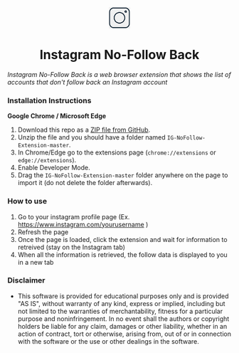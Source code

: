 <p align="center">
  <img src="https://github.com/abhigyank/IG-NoFollow-Extension/blob/main/icons/48x48.png" width="48" height="48"/>
</p>

<h1 align="center">Instagram No-Follow Back</h1>

*Instagram No-Follow Back is a web browser extension that shows the list of accounts that don't follow back an Instagram account*

### Installation Instructions
**Google Chrome / Microsoft Edge** 

1. Download this repo as a [ZIP file from GitHub](https://github.com/abhigyank/IG-NoFollow-Extension/archive/main.zip).
1. Unzip the file and you should have a folder named `IG-NoFollow-Extension-master`.
1. In Chrome/Edge go to the extensions page (`chrome://extensions` or `edge://extensions`).
1. Enable Developer Mode.
1. Drag the `IG-NoFollow-Extension-master` folder anywhere on the page to import it (do not delete the folder afterwards).

### How to use
1. Go to your instagram profile page (Ex. https://www.instagram.com/yourusername )
1. Refresh the page
1. Once the page is loaded, click the extension and wait for information to retreived (stay on the Instagram tab)
1. When all the information is retrieved, the follow data is displayed to you in a new tab  

### Disclaimer
* This software is provided for educational purposes only and
is provided "AS IS", without warranty of any kind, express or
implied, including but not limited to the warranties of merchantability,
fitness for a particular purpose and noninfringement. In no event shall the
authors or copyright holders be liable for any claim, damages or other
liability, whether in an action of contract, tort or otherwise, arising from,
out of or in connection with the software or the use or other dealings in the
software.